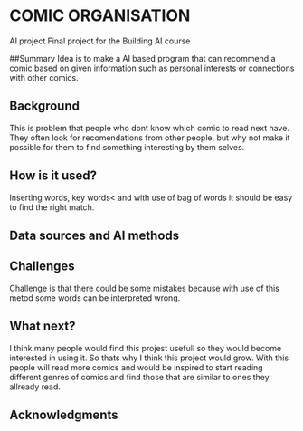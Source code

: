 # COMIC ORGANISATION
AI project
Final project for the Building AI course

##Summary
Idea is to make a AI based program that can recommend a comic based on given information such as personal interests or connections with other comics.

## Background
This is problem that people who dont know which comic to read next have. They often look for recomendations from other people, but why not make it possible for them to find something interesting by them selves.

## How is it used?
Inserting words, key words< and with use of bag of words it should be easy to find the right match.

## Data sources and AI methods
## Challenges
Challenge is that there could be some mistakes because with use of this metod some words can be interpreted wrong.

## What next?
I think many people would find this projest usefull so they would become interested in using it. So thats why I think this project would grow. With this people will read more comics and would be inspired to start reading different genres of comics and find those that are similar to ones they allready read.
## Acknowledgments
